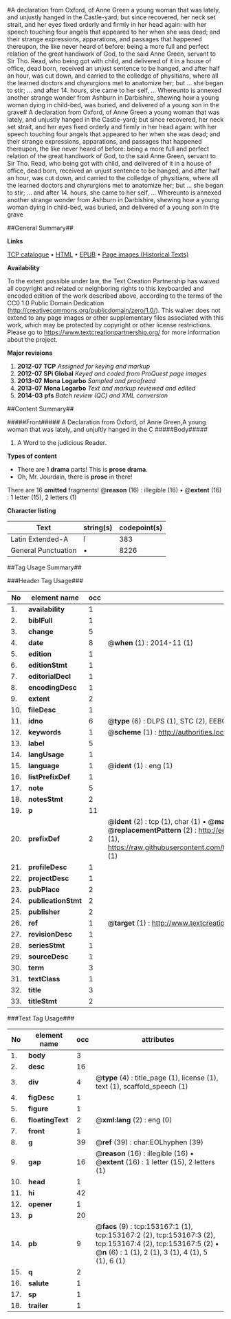 #A declaration from Oxford, of Anne Green a young woman that was lately, and unjustly hanged in the Castle-yard; but since recovered, her neck set strait, and her eyes fixed orderly and firmly in her head again: with her speech touching four angels that appeared to her when she was dead; and their strange expressions, apparations, and passages that happened thereupon, the like never heard of before: being a more full and perfect relation of the great handiwork of God, to the said Anne Green, servant to Sir Tho. Read, who being got with child, and delivered of it in a house of office, dead born, received an unjust sentence to be hanged, and after half an hour, was cut down, and carried to the colledge of physitians, where all the learned doctors and chyrurgions met to anatomize her; but ... she began to stir; ... and after 14. hours, she came to her self, ... Whereunto is annexed another strange wonder from Ashburn in Darbishire, shewing how a young woman dying in child-bed, was buried, and delivered of a young son in the grave#
A declaration from Oxford, of Anne Green a young woman that was lately, and unjustly hanged in the Castle-yard; but since recovered, her neck set strait, and her eyes fixed orderly and firmly in her head again: with her speech touching four angels that appeared to her when she was dead; and their strange expressions, apparations, and passages that happened thereupon, the like never heard of before: being a more full and perfect relation of the great handiwork of God, to the said Anne Green, servant to Sir Tho. Read, who being got with child, and delivered of it in a house of office, dead born, received an unjust sentence to be hanged, and after half an hour, was cut down, and carried to the colledge of physitians, where all the learned doctors and chyrurgions met to anatomize her; but ... she began to stir; ... and after 14. hours, she came to her self, ... Whereunto is annexed another strange wonder from Ashburn in Darbishire, shewing how a young woman dying in child-bed, was buried, and delivered of a young son in the grave

##General Summary##

**Links**

[TCP catalogue](http://www.ota.ox.ac.uk/tcp/)  • 
[HTML](http://tei.it.ox.ac.uk/tcp/Texts-HTML/free/A82/A82084.html)  • 
[EPUB](http://tei.it.ox.ac.uk/tcp/Texts-EPUB/free/A82/A82084.epub) • 
[Page images (Historical Texts)](https://historicaltexts.jisc.ac.uk/eebo-99895664e)

**Availability**

To the extent possible under law, the Text Creation Partnership has waived all copyright and related or neighboring rights to this keyboarded and encoded edition of the work described above, according to the terms of the CC0 1.0 Public Domain Dedication (http://creativecommons.org/publicdomain/zero/1.0/). This waiver does not extend to any page images or other supplementary files associated with this work, which may be protected by copyright or other license restrictions. Please go to https://www.textcreationpartnership.org/ for more information about the project.

**Major revisions**

1. __2012-07__ __TCP__ *Assigned for keying and markup*
1. __2012-07__ __SPi Global__ *Keyed and coded from ProQuest page images*
1. __2013-07__ __Mona Logarbo__ *Sampled and proofread*
1. __2013-07__ __Mona Logarbo__ *Text and markup reviewed and edited*
1. __2014-03__ __pfs__ *Batch review (QC) and XML conversion*

##Content Summary##

#####Front#####
A Declaration from Oxford, of Anne Green,A young woman that was lately, and unjuſtly hanged in the C
#####Body#####

1. A Word to the judicious Reader.

**Types of content**

  * There are 1 **drama** parts! This is **prose drama**.
  * Oh, Mr. Jourdain, there is **prose** in there!

There are 16 **omitted** fragments! 
 @__reason__ (16) : illegible (16)  •  @__extent__ (16) : 1 letter (15), 2 letters (1)

**Character listing**


|Text|string(s)|codepoint(s)|
|---|---|---|
|Latin Extended-A|ſ|383|
|General Punctuation|•|8226|

##Tag Usage Summary##

###Header Tag Usage###

|No|element name|occ|attributes|
|---|---|---|---|
|1.|__availability__|1||
|2.|__biblFull__|1||
|3.|__change__|5||
|4.|__date__|8| @__when__ (1) : 2014-11 (1)|
|5.|__edition__|1||
|6.|__editionStmt__|1||
|7.|__editorialDecl__|1||
|8.|__encodingDesc__|1||
|9.|__extent__|2||
|10.|__fileDesc__|1||
|11.|__idno__|6| @__type__ (6) : DLPS (1), STC (2), EEBO-CITATION (1), PROQUEST (1), VID (1)|
|12.|__keywords__|1| @__scheme__ (1) : http://authorities.loc.gov/ (1)|
|13.|__label__|5||
|14.|__langUsage__|1||
|15.|__language__|1| @__ident__ (1) : eng (1)|
|16.|__listPrefixDef__|1||
|17.|__note__|5||
|18.|__notesStmt__|2||
|19.|__p__|11||
|20.|__prefixDef__|2| @__ident__ (2) : tcp (1), char (1)  •  @__matchPattern__ (2) : ([0-9\-]+):([0-9IVX]+) (1), (.+) (1)  •  @__replacementPattern__ (2) : http://eebo.chadwyck.com/downloadtiff?vid=$1&page=$2 (1), https://raw.githubusercontent.com/textcreationpartnership/Texts/master/tcpchars.xml#$1 (1)|
|21.|__profileDesc__|1||
|22.|__projectDesc__|1||
|23.|__pubPlace__|2||
|24.|__publicationStmt__|2||
|25.|__publisher__|2||
|26.|__ref__|1| @__target__ (1) : http://www.textcreationpartnership.org/docs/. (1)|
|27.|__revisionDesc__|1||
|28.|__seriesStmt__|1||
|29.|__sourceDesc__|1||
|30.|__term__|3||
|31.|__textClass__|1||
|32.|__title__|3||
|33.|__titleStmt__|2||


###Text Tag Usage###

|No|element name|occ|attributes|
|---|---|---|---|
|1.|__body__|3||
|2.|__desc__|16||
|3.|__div__|4| @__type__ (4) : title_page (1), license (1), text (1), scaffold_speech (1)|
|4.|__figDesc__|1||
|5.|__figure__|1||
|6.|__floatingText__|2| @__xml:lang__ (2) : eng (0)|
|7.|__front__|1||
|8.|__g__|39| @__ref__ (39) : char:EOLhyphen (39)|
|9.|__gap__|16| @__reason__ (16) : illegible (16)  •  @__extent__ (16) : 1 letter (15), 2 letters (1)|
|10.|__head__|1||
|11.|__hi__|42||
|12.|__opener__|1||
|13.|__p__|20||
|14.|__pb__|9| @__facs__ (9) : tcp:153167:1 (1), tcp:153167:2 (2), tcp:153167:3 (2), tcp:153167:4 (2), tcp:153167:5 (2)  •  @__n__ (6) : 1 (1), 2 (1), 3 (1), 4 (1), 5 (1), 6 (1)|
|15.|__q__|2||
|16.|__salute__|1||
|17.|__sp__|1||
|18.|__trailer__|1||
